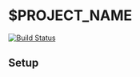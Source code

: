# $PROJECT_NAME 

[![Build Status](https://travis-ci.org/kurocha/$PROJECT_TARGET_NAME.svg?branch=master)](https://travis-ci.org/kurocha/$PROJECT_TARGET_NAME)

## Setup
